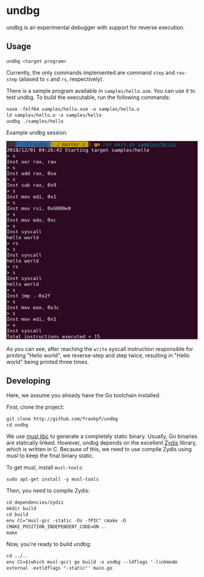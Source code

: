 # undbg

undbg is an experimental debugger with support for reverse execution.

## Usage

    undbg <target program>

Currently, the only commands implemented are command `step` and `rev-step` (aliased to `s` and `rs`, respectively).

There is a sample program available in `samples/hello.asm`. You can use it to test undbg. To build the executable, run the following commands:

    nasm -felf64 samples/hello.asm -o samples/hello.o
    ld samples/hello.o -o samples/hello
    undbg ./samples/hello

Example undbg session:

![example undbg session](./docs/undbg-hello-world-session.png)

As you can see, after reaching the `write` syscall instruction responsible for printing "Hello world", we reverse-step and step twice, resulting in "Hello world" being printed three times.


## Developing

Here, we assume you already have the Go toolchain installed.

First, clone the project:

    git clone http://github.com/frankpf/undbg
    cd undbg

We use [musl libc](https://www.musl-libc.org/) to generate a completely static binary. Usually, Go binaries are statically linked. However, undbg depends on the excellent [Zydis](https://zydis.re/) library, which is written in C. Because of this, we need to use compile Zydis using musl to keep the final binary static.

To get musl, install `musl-tools`:

    sudo apt-get install -y musl-tools

Then, you need to compile Zydis:

    cd dependencies/zydis
    mkdir build
    cd build
    env CC="musl-gcc -static -Os -fPIC" cmake -D CMAKE_POSITION_INDEPENDENT_CODE=ON ..
    make

Now, you're ready to build undbg:

    cd ../..
    env CC=$(which musl-gcc) go build -o undbg --ldflags '-linkmode external -extldflags "-static"' main.go
